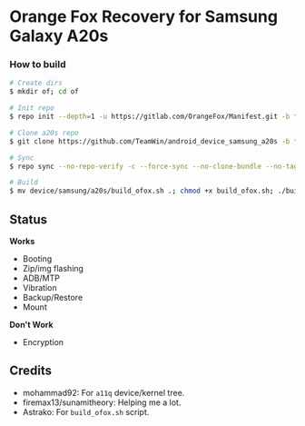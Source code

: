 # Orange Fox Recovery for Samsung Galaxy A20s

### How to build ###

```bash
# Create dirs
$ mkdir of; cd of

# Init repo
$ repo init --depth=1 -u https://gitlab.com/OrangeFox/Manifest.git -b fox_9.0

# Clone a20s repo
$ git clone https://github.com/TeamWin/android_device_samsung_a20s -b fox-9.0 device/samsung/a20s

# Sync
$ repo sync --no-repo-verify -c --force-sync --no-clone-bundle --no-tags --optimized-fetch --prune -j`nproc`

# Build
$ mv device/samsung/a20s/build_ofox.sh .; chmod +x build_ofox.sh; ./build_ofox.sh
```

## Status

**Works**

- Booting
- Zip/img flashing
- ADB/MTP
- Vibration
- Backup/Restore
- Mount

**Don't Work**

- Encryption

## Credits
* mohammad92: For ```a11q``` device/kernel tree.
* firemax13/sunamitheory: Helping me a lot.
* Astrako: For ```build_ofox.sh``` script.
